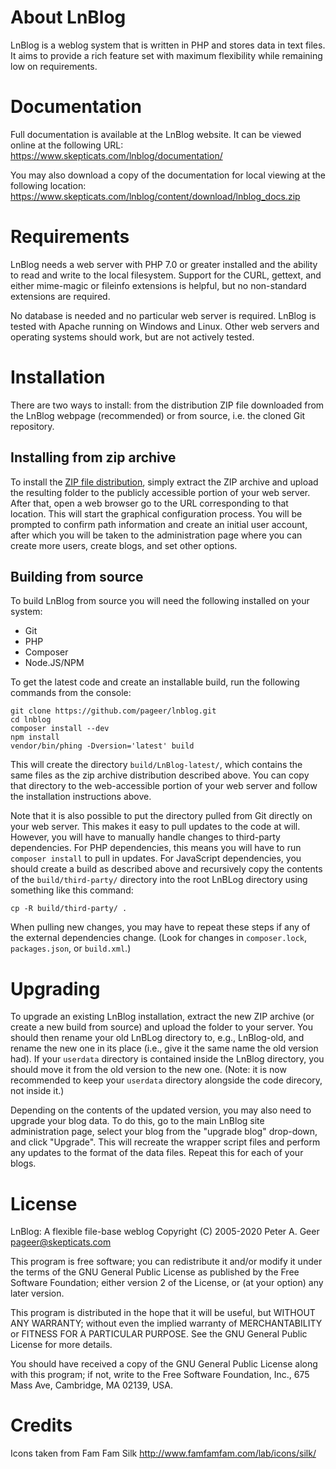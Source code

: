 About LnBlog
============
LnBlog is a weblog system that is written in PHP and stores data in text files.
It aims to provide a rich feature set with maximum flexibility while remaining
low on requirements.

Documentation
=============
Full documentation is available at the LnBlog website.  It can be viewed online 
at the following URL:  
https://www.skepticats.com/lnblog/documentation/

You may also download a copy of the documentation for local viewing at the 
following location:  
https://www.skepticats.com/lnblog/content/download/lnblog_docs.zip

Requirements
============
LnBlog needs a web server with PHP 7.0 or greater installed and the ability to
read and write to the local filesystem.  Support for the CURL, gettext, and 
either mime-magic or fileinfo extensions is helpful, but no non-standard 
extensions are required.

No database is needed and no particular web server is required.  LnBlog
is tested with Apache running on Windows and Linux.  Other web servers and
operating systems should work, but are not actively tested.

Installation
============
There are two ways to install: from the distribution ZIP file downloaded from
the LnBlog webpage (recommended) or from source, i.e. the cloned Git repository.

Installing from zip archive
---------------------------
To install the [ZIP file distribution](https://www.skepticats.com/lnblog/content/download/),
 simply extract the ZIP archive and upload 
the resulting folder to the publicly accessible portion of your web server.
After that, open a web browser go to the URL corresponding to that location.
This will start the graphical configuration process.  You will be prompted to 
confirm path information and create an initial user account, after which you will 
be taken to the administration page where you can create more users, create blogs,
and set other options.

Building from source
--------------------
To build LnBlog from source you will need the following installed on your system:
* Git
* PHP
* Composer
* Node.JS/NPM

To get the latest code and create an installable build, run the following
commands from the console:

```
git clone https://github.com/pageer/lnblog.git
cd lnblog
composer install --dev
npm install
vendor/bin/phing -Dversion='latest' build
```

This will create the directory `build/LnBlog-latest/`, which contains the same files
as the zip archive distribution described above.  You can copy that directory to 
the web-accessible portion of your web server and follow the installation instructions above.

Note that it is also possible to put the directory pulled from Git directly on your 
web server.  This makes it easy to pull updates to the code at will.  However, you will
have to manually handle changes to third-party dependencies.  For PHP dependencies, this means
you will have to run `composer install` to pull in updates.  For JavaScript dependencies,
you should create a build as described above and recursively copy the contents of the 
`build/third-party/` directory into the root LnBLog directory using something like this command:

```
cp -R build/third-party/ . 
```

When pulling new changes, you may have to repeat these steps if any of the external 
dependencies change.  (Look for changes in `composer.lock`, `packages.json`, or `build.xml`.)

Upgrading
=========
To upgrade an existing LnBlog installation, extract the new ZIP archive 
(or create a new build from source) and upload the folder to your server.  You should 
then rename your old LnBLog directory to, e.g., LnBlog-old, and rename the new one 
in its place (i.e., give it the same name the old version had).  If your `userdata` directory
is contained inside the LnBlog directory, you should move it from the old version to the new one.
(Note: it is now recommended to keep your `userdata` directory alongside the code direcory,
not inside it.)

Depending on the contents of the updated version, you may also need to upgrade your 
blog data.  To do this, go to the main LnBlog site administration page, select your
blog from the "upgrade blog" drop-down, and click "Upgrade".  This will recreate 
the wrapper script files and perform any updates to the format of the data files.
Repeat this for each of your blogs.

License
=======
LnBlog: A flexible file-base weblog
Copyright (C) 2005-2020 Peter A. Geer <pageer@skepticats.com>

This program is free software; you can redistribute it and/or modify it under the
terms of the GNU General Public License as published by the Free Software 
Foundation; either version 2 of the License, or (at your option) any later 
version.

This program is distributed in the hope that it will be useful, but WITHOUT ANY 
WARRANTY; without even the implied warranty of MERCHANTABILITY or FITNESS FOR A 
PARTICULAR PURPOSE. See the GNU General Public License for more details.

You should have received a copy of the GNU General Public License along with this
program; if not, write to the Free Software Foundation, Inc., 675 Mass Ave, 
Cambridge, MA 02139, USA.

Credits
=======
Icons taken from Fam Fam Silk <http://www.famfamfam.com/lab/icons/silk/>

